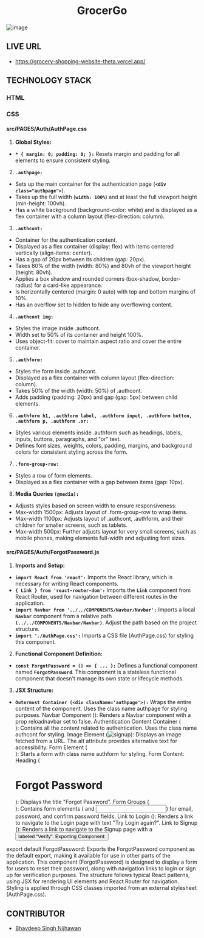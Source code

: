 <h1 align="center">GrocerGo</h1>

![image](https://github.com/BhavdeepSinghNijhawan/GrocerGo/assets/143419096/efb219ee-3ac0-476d-b5a8-555b75081feb)

## LIVE URL

- https://grocery-shopping-website-theta.vercel.app/

## TECHNOLOGY STACK

### HTML

### CSS

#### src/PAGES/Auth/AuthPage.css

1. **Global Styles:**

- **`* { margin: 0; padding: 0; }:`** Resets margin and padding for all elements to ensure consistent styling.

2. **`.authpage:`**

- Sets up the main container for the authentication page (**`<div class="authpage">`**).
- Takes up the full width (**`width: 100%`**) and at least the full viewport height (min-height: 100vh).
- Has a white background (background-color: white) and is displayed as a flex container with a column layout (flex-direction: column).

3. **`.authcont:`**

- Container for the authentication content.
- Displayed as a flex container (display: flex) with items centered vertically (align-items: center).
- Has a gap of 20px between its children (gap: 20px).
- Takes 80% of the width (width: 80%) and 80vh of the viewport height (height: 80vh).
- Applies a box shadow and rounded corners (box-shadow, border-radius) for a card-like appearance.
- Is horizontally centered (margin: 0 auto) with top and bottom margins of 10%.
- Has an overflow set to hidden to hide any overflowing content.

4. **`.authcont img:`**

- Styles the image inside .authcont.
- Width set to 50% of its container and height 100%.
- Uses object-fit: cover to maintain aspect ratio and cover the entire container.

5. **`.authform:`**

- Styles the form inside .authcont.
- Displayed as a flex container with column layout (flex-direction: column).
- Takes 50% of the width (width: 50%) of .authcont.
- Adds padding (padding: 20px) and gap (gap: 5px) between child elements.

6. **`.authform h1, .authform label, .authform input, .authform button, .authform p, .authform .or:`**

- Styles various elements inside .authform such as headings, labels, inputs, buttons, paragraphs, and "or" text.
- Defines font sizes, weights, colors, padding, margins, and background colors for consistent styling across the form.

7. **`.form-group-row:`**

- Styles a row of form elements.
- Displayed as a flex container with a gap between items (gap: 10px).

8. **Media Queries `(@media):`**

- Adjusts styles based on screen width to ensure responsiveness:
- Max-width 1500px: Adjusts layout of .form-group-row to wrap items.
- Max-width 1100px: Adjusts layout of .authcont, .authform, and their children for smaller screens, such as tablets.
- Max-width 500px: Further adjusts layout for very small screens, such as mobile phones, making elements full-width and adjusting font sizes.

#### src/PAGES/Auth/ForgotPassword.js

1. **Imports and Setup:**

- **`import React from 'react':`** Imports the React library, which is necessary for writing React components.
- **`{ Link } from 'react-router-dom':`** Imports the **`Link`** component from React Router, used for navigation between different routes in the application.
- **`import Navbar from '../../COMPONENTS/Navbar/Navbar':`** Imports a local **`Navbar`** component from a relative path **`(../../COMPONENTS/Navbar/Navbar)`**. Adjust the path based on the project structure.
- **`import './AuthPage.css':`** Imports a CSS file (AuthPage.css) for styling this component.

2. **Functional Component Definition:**

- **`const ForgotPassword = () => { ... }:`** Defines a functional component named **`ForgotPassword`**. This component is a stateless functional component that doesn't manage its own state or lifecycle methods.

3. **JSX Structure:**

- **`Outermost Container (<div className='authpage'>):`** Wraps the entire content of the component. Uses the class name authpage for styling purposes.
Navbar Component (<Navbar reloadnavbar={false}/>): Renders a Navbar component with a prop reloadnavbar set to false.
Authentication Content Container (<div className='authcont'>): Contains all the content related to authentication. Uses the class name authcont for styling.
Image Element (<img src='...' alt='signup' />): Displays an image fetched from a URL. The alt attribute provides alternative text for accessibility.
Form Element (<form className='authform'>): Starts a form with class name authform for styling.
Form Content:
Heading (<h1>Forgot Password</h1>): Displays the title "Forgot Password".
Form Groups (<div className='formgroup'>): Contains form elements (<label> and <input>) for email, password, and confirm password fields.
Link to Login (<Link to='/login' className='stylenone'>): Renders a link to navigate to the Login page with text "Try Login again?".
Link to Signup (<Link to='/signup' className='stylenone'>): Renders a link to navigate to the Signup page with a <button> labeled "Verify".
Exporting Component:

export default ForgotPassword: Exports the ForgotPassword component as the default export, making it available for use in other parts of the application.
This component (ForgotPassword) is designed to display a form for users to reset their password, along with navigation links to login or sign up for verification purposes. The structure follows typical React patterns, using JSX for rendering UI elements and React Router for navigation. Styling is applied through CSS classes imported from an external stylesheet (AuthPage.css).

## CONTRIBUTOR

- [Bhavdeep Singh Nijhawan](https://www.linkedin.com/in/bhavdeep-singh-nijhawan-739634280)
